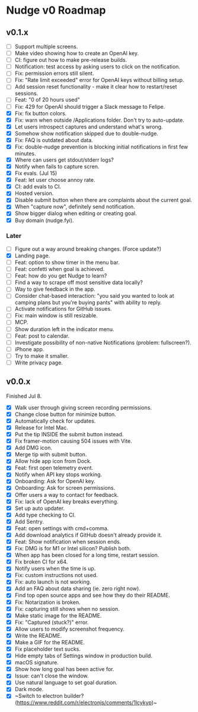 # Nudge v0 Roadmap

## v0.1.x

- [ ] Support multiple screens.
- [ ] Make video showing how to create an OpenAI key.
- [ ] CI: figure out how to make pre-release builds.
- [ ] Notification: test access by asking users to click on the notification.
- [ ] Fix: permission errors still silent.
- [ ] Fix: "Rate limit exceeded" error for OpenAI keys without billing setup.
- [ ] Add session reset functionality - make it clear how to restart/reset sessions.
- [ ] Feat: "0 of 20 hours used"
- [ ] Fix: 429 for OpenAI should trigger a Slack message to Felipe.
- [x] Fix: fix button colors.
- [x] Fix: warn when outside /Applications folder. Don't try to auto-update.
- [x] Let users introspect captures and understand what's wrong.
- [x] Somehow show notification skipped due to double-nudge.
- [x] Fix: FAQ is outdated about data.
- [x] Fix: double-nudge prevention is blocking initial notifications in first few minutes.
- [x] Where can users get stdout/stderr logs?
- [x] Notify when fails to capture scren.
- [x] Fix evals. (Jul 15)
- [x] Feat: let user choose annoy rate.
- [x] CI: add evals to CI.
- [x] Hosted version.
- [x] Disable submit button when there are complaints about the current goal.
- [x] When "capture now", definitely send notification.
- [x] Show bigger dialog when editing or creating goal.
- [x] Buy domain (nudge.fyi).

### Later

- [ ] Figure out a way around breaking changes. (Force update?)
- [x] Landing page.
- [ ] Feat: option to show timer in the menu bar.
- [ ] Feat: confetti when goal is achieved.
- [ ] Feat: how do you get Nudge to learn?
- [ ] Find a way to scrape off most sensitive data locally?
- [ ] Way to give feedback in the app.
- [ ] Consider chat-based interaction: "you said you wanted to look at camping plans but you're buying pants" with ability to reply.
- [ ] Activate notifications for GitHub issues.
- [ ] Fix: main window is still resizable.
- [ ] MCP.
- [ ] Show duration left in the indicator menu.
- [ ] Feat: post to calendar.
- [ ] Investigate possibility of non-native Notifications (problem: fullscreen?).
- [ ] iPhone app.
- [ ] Try to make it smaller.
- [ ] Write privacy page.

## v0.0.x

Finished Jul 8.

- [x] Walk user through giving screen recording permissions.
- [x] Change close button for minimize button.
- [x] Automatically check for updates.
- [x] Release for Intel Mac.
- [x] Put the tip INSIDE the submit button instead.
- [x] Fix framer-motion causing 504 issues with Vite.
- [x] Add DMG icon.
- [x] Merge tip with submit button.
- [x] Allow hide app icon from Dock.
- [x] Feat: first open telemetry event.
- [x] Notify when API key stops working.
- [x] Onboarding: Ask for OpenAI key.
- [x] Onboarding: Ask for screen permissions.
- [x] Offer users a way to contact for feedback.
- [x] Fix: lack of OpenAI key breaks everything.
- [x] Set up auto updater.
- [x] Add type checking to CI.
- [x] Add Sentry.
- [x] Feat: open settings with cmd+comma.
- [x] Add download analytics if GitHub doesn't already provide it.
- [x] Feat: Show notification when session ends.
- [x] Fix: DMG is for M1 or Intel silicon? Publish both.
- [x] When app has been closed for a long time, restart session.
- [x] Fix broken CI for x64.
- [x] Notify users when the time is up.
- [x] Fix: custom instructions not used.
- [x] Fix: auto launch is not working.
- [x] Add an FAQ about data sharing (ie. zero right now).
- [x] Find top open source apps and see how they do their README.
- [x] Fix: Notarization is broken.
- [x] Fix: capturing still shows when no session.
- [x] Make static image for the README.
- [x] Fix: "Captured (stuck?)" error.
- [x] Allow users to modify screenshot frequency.
- [x] Write the README.
- [x] Make a GIF for the README.
- [x] Fix placeholder text sucks.
- [x] Hide empty tabs of Settings window in production build.
- [x] macOS signature.
- [x] Show how long goal has been active for.
- [x] Issue: can't close the window.
- [x] Use natural language to set goal duration.
- [x] Dark mode.
- [x] ~Switch to electron builder? (https://www.reddit.com/r/electronjs/comments/1lcykyp)~
